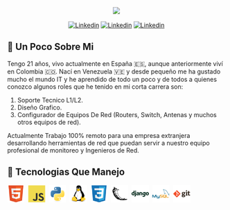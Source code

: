 <div id="header" align="center">
  <img class="img_profile" src="https://media.giphy.com/media/v1.Y2lkPTc5MGI3NjExaGI1MTEzc25kaTk1dTlydHJ5d2w0MnB0cXN1Zjh6c255MXB1ajNvZiZlcD12MV9pbnRlcm5hbF9naWZfYnlfaWQmY3Q9Zw/bi6RQ5x3tqoSI/giphy.gif" width="360px" heigh="300px" />
</div>

<div id="badges" align="center">

[![Linkedin](https://img.shields.io/badge/LinkedIn-blue?style=for-the-badge&logo=linkedin&logoColor=white)](https://www.linkedin.com/in/erick-alejandro-g-b-14a962266/)
[![Linkedin](https://img.shields.io/badge/Facebook-blue?style=for-the-badge&logo=Facebook&logoColor=white)]([https://digitalocean.com](https://www.facebook.com/people/Erick-Alejandro-Graterol/pfbid0v99JkKkBHfw61wqqLd1iLQUYNQD8WtzWaEW8HZvPaCmAo6ybepmwgcTuxt6yLQa9l/"))
[![Linkedin](https://img.shields.io/badge/Instagram-purple?style=for-the-badge&logo=Instagram&logoColor=white)](https://www.instagram.com/eirikr358/)

</div>

## 👋 Un Poco Sobre Mi
Tengo 21 años, vivo actualmente en España 🇪🇸, aunque anteriormente viví en Colombia 🇨🇴. Nací en Venezuela 🇻🇪 y desde pequeño me ha gustado mucho el mundo IT y he aprendido de todo un poco y de todos a quienes conozco algunos roles que he tenido en mi corta carrera son:
 1. Soporte Tecnico L1/L2.
 2. Diseño Grafico.
 3. Configurador de Equipos De Red (Routers, Switch, Antenas y muchos otros equipos de red).

Actualmente Trabajo 100% remoto para una empresa extranjera desarrollando herramientas de red que puedan servir a nuestro equipo profesional de monitoreo y Ingenieros de Red.


## 🚀 Tecnologias Que Manejo

<div>
<img src="https://github.com/devicons/devicon/blob/master/icons/html5/html5-original.svg" title="HTML5" alt="HTML" width="40" height="40"/>&nbsp;
<img src="https://github.com/devicons/devicon/blob/master/icons/javascript/javascript-original.svg" title="JavaScript" alt="JavaScript" width="40" height="40"/>&nbsp;
<img src="https://github.com/devicons/devicon/blob/master/icons/python/python-original.svg" title="Python"  alt="" width="40" height="40"/>&nbsp;
  <img src="https://github.com/devicons/devicon/blob/master/icons/linux/linux-original.svg" title="Linux"  alt="" width="40" height="40"/>&nbsp;
  <img src="https://github.com/devicons/devicon/blob/master/icons/css3/css3-original.svg" title="CSS3"  alt="" width="40" height="40"/>&nbsp;
  <img src="https://github.com/devicons/devicon/blob/master/icons/flask/flask-original.svg" title="Flask"  alt="" width="40" height="40"/>&nbsp;
  <img src="https://github.com/devicons/devicon/blob/master/icons/django/django-plain-wordmark.svg" title="Django"  alt="" width="40" height="40"/>&nbsp;
<img src="https://github.com/devicons/devicon/blob/master/icons/mysql/mysql-original-wordmark.svg" title="MySQL"  alt="MySQL" width="40" height="40"/>&nbsp;
<img src="https://github.com/devicons/devicon/blob/master/icons/git/git-original-wordmark.svg" title="Git" **alt="Git" width="40" height="40"/>
</div>
